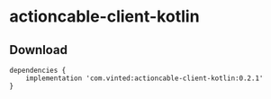 # actioncable-client-kotlin

Download
--------
```
dependencies {
    implementation 'com.vinted:actioncable-client-kotlin:0.2.1'
}
```
